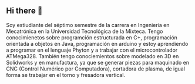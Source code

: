 ## Hi there 👋
Soy estiudiante del séptimo semestre de la carrera en Ingeniería en Mecatrónica en la Universidad Tecnológica de la Mixteca. Tengo conocimienetos sobre programción estructurada en C+, programación orientada a objetos en Java, programación en arduino y estoy aprendiendo a programar en el lenguaje Phyton y a trabajar con el microcontrolador ATMega328.
También tengo conociemientos sobre modelado en 3D en Solidworks y en manufactura, ya que se generar piezas para maquinado en CNC (Control Numérico por Computadora), cortadora de plasma, de igual forma se trabajar en el torno y fresadora vertical. 

<!--
**MaxGarcia948/MaxGarcia948** is a ✨ _special_ ✨ repository because its `README.md` (this file) appears on your GitHub profile.

Here are some ideas to get you started:

- 🔭 I’m currently working on ...
- 🌱 I’m currently learning ...
- 👯 I’m looking to collaborate on ...
- 🤔 I’m looking for help with ...
- 💬 Ask me about ...
- 📫 How to reach me: ...
- 😄 Pronouns: ...
- ⚡ Fun fact: ...
-->
